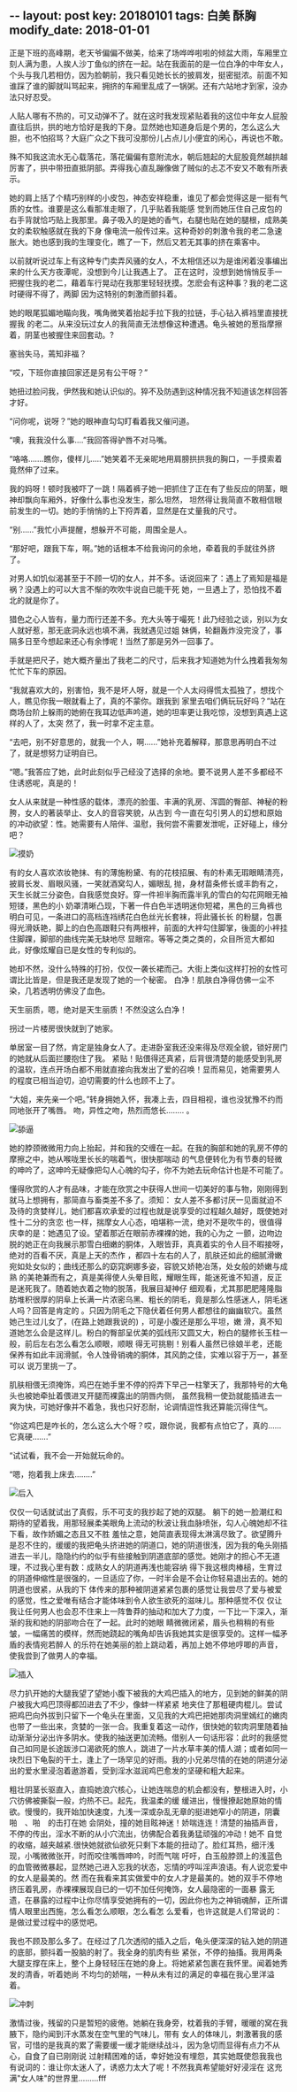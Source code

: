 --
layout: post
key: 20180101
tags: 白美 酥胸
modify_date: 2018-01-01
---

正是下班的高峰期，老天爷偏偏不做美，给来了场哗哗啦啦的倾盆大雨，车厢里立刻人满为患，人挨人沙丁鱼似的挤在一起。站在我面前的是一位白净的中年女人，个头与我几若相仿，因为脸朝前，我只看见她长长的披肩发，挺密挺浓。前面不知谁踩了谁的脚就叫骂起来，拥挤的车厢里乱成了一锅粥。还有六站地才到家，没办法只好忍受。

人贴人哪有不热的，可又动弹不了。就在这时我发现紧贴着我的这位中年女人屁股直往后拱，拱的地方恰好是我的下身。显然她也知道身后是个男的，怎么这么大胆，也不怕招骂？大庭广众之下我可没那份儿占点儿小便宜的闲心，再说也不敢。

殊不知我这流水无心载落花，落花偏偏有意附流水，朝后翘起的大屁股竟然越拱越厉害了，拱中带扭直抵阴部。弄得我心直乱蹦像做了贼似的忐忑不安又不敢有所表示。

她的肩上括了个精巧别样的小皮包，神态安祥稳重，谁见了都会觉得这是一挺有气质的女性。谁要是这么看那准走眼了，几乎贴着我能感
觉到而她压住自己皮包的右手背就恰巧贴上我那里。鼻子吸入的是她的香气，右腿也贴在她的腿根，成熟美女的柔软触感就在我的下身
像电流一般传过来。这种奇妙的刺激令我的老二急速胀大。她也感到我的生理变化，瞧了一下，然后又若无其事的挤在乘客中。

以前就听说过车上有这种专门卖弄风骚的女人，不太相信还以为是谁闲着没事编出来的什么天方夜潭呢，没想到今儿让我遇上了。
正在这时，没想到她悄悄反手一把握住我的老二，藉着车行晃动在我那里轻轻抚摸。怎麽会有这种事？我的老二这时硬得不得了，两脚
因为这特别的刺激而颤抖着。

她的眼尾狐媚地瞄向我，嘴角微笑着抬起手拉下我的拉链，手心钻入裤裆里直接抚握我 
的老二。从来没玩过女人的我简直无法想像这种遭遇。龟头被她的葱指摩擦着，阴茎也被握住来回套动。?

塞翁失马，蔫知非福？

“哎，下班你直接回家还是另有公干呀？”

她扭过脸问我，伊然我和她认识似的。猝不及防遇到这种情况我不知道该怎样回答才好。

“问你呢，说呀？”她的眼神直勾勾盯看着我又催问道。

“噢，我我没什么事….”我回答得驴唇不对马嘴。

“咯咯…….瞧你，傻样儿…..”她笑着不无亲昵地用肩膀拱拱我的胸口，一手摸索着竟然伸了过来。

我的妈呀！顿时我被吓了一跳！隔着裤子她一把抓住了正在有了些反应的阴茎，眼神却飘向车厢外，好像什么事也没发生，那么坦然，
坦然得让我简直不敢相信眼前发生的一切。她的手悄悄的上下捋弄着，显然是在丈量我的尺寸。

“别……”我忙小声提醒，想躲开不可能，周围全是人。

“那好吧，跟我下车，啊。”她的话根本不给我询问的余地，牵着我的手就往外挤了。

对男人如饥似渴甚至于不顾一切的女人，并不多。话说回来了：遇上了焉知是福是祸？没遇上的可以大言不惭的吹吹牛说自已能干死
她，一旦遇上了，恐怕找不着北的就是你了。

猎色之心人皆有，量力而行还差不多。充大头等于嘬死！此乃经验之谈，别以为女人就好惹，那无底洞永远也填不满，我就遇见过姐
妹俩，轮翻轰炸没完没了，事隔多日至今想起来还心有余悸呢！当然了那是另外一回事了。

手就是把尺子，她大概齐量出了我老二的尺寸，后来我才知道她为什么拽着我匆匆忙忙下车的原因。

“我就喜欢大的，别害怕，我不是坏人呀，就是一个人太闷得慌太孤独了，想找个人，瞧见你我一眼就看上了，真的不蒙你。跟我到
家里去咱们俩玩玩好吗？”站在商场台阶上躲雨的她俯在我耳边低声吟道，她的坦率更让我吃惊，没想到真遇上这样的人了，太突
然了，我一时拿不定主意。

“去吧，别不好意思的，就我一个人，啊……”她补充着解释，那意思再明白不过了，就是想努力证明自已。

“嗯。”我答应了她，此时此刻似乎己经没了选择的余地。要不说男人差不多都经不住诱惑呢，真是的！

女人从来就是一种性感的载体，漂亮的脸蛋、丰满的乳房、浑圆的臀部、神秘的粉胯，女人的著装举止、女人的音容笑貌，从古到
今一直在勾引男人的幻想和原始的冲动欲望：性。她需要有人陪伴、温慰，我何尝不需要发泄呢，正好碰上，缘分吧？

![摸奶](https://upload.cc/i/A4ZtDw.gif)

有的女人喜欢浓妆艳抹、有的薄施粉黛、有的花枝招展、有的朴素无瑕眼睛清亮，披肩长发、眉眼风骚，一笑就酒窝勾人，媚眼乱
抛，身材苗条修长或丰韵有之，天生长就三分姿色，自我感觉良好。穿一件袒半胸而露半乳的雪白的勾花网眼无袖短镂，黑色的小
奶罩清晰凸现，下著一件白色半透明迷你短裙，黑色的三角裤也明白可见，一条进口的高档连裆绣花白色丝光长套袜，将此骚长长
的粉腿，包裹得光滑妖艳，脚上的白色高跟鞋只有两根袢，前面的大袢勾住脚掌，後面的小袢挂住脚踝，脚部的曲线完美无缺地尽
显眼帘。等等之类之类的，众目所览大都如此，好像炫耀自已是女性的专利似的。

她却不然，没什么特殊的打扮，仅仅一袭长裙而己。大街上类似这样打扮的女性可谓比比皆是，但是我还是发现了她的一个秘密。
白净！肌肤白净得仿佛一尘不染，几若透明仿佛没了血色。

天生丽质，嗯，绝对是天生丽质！不然没这么白净！

拐过一片楼房很快就到了她家。

单居室一目了然，肯定是独身女人了。走进卧室我还没来得及尽观全貌，锁好房门的她就从后面拦腰抱住了我。
紧贴！贴偎得还真紧，后背很清楚的能感受到乳房的温软，连点开场白都不用就直接向我发出了爱的召唤！显而易见，她需要男人
的程度已相当迫切，迫切需要的什么也顾不上了。

“大姐，来先亲一个吧。”转身拥她入怀，我凑上去，四目相视，谁也没犹豫不约而同地张开了嘴唇。
吻，异性之吻，热烈而悠长…….. 。

![舔逼](https://upload.cc/i/qyfvp2.gif)

她的脖颈微微用力向上抬起，并和我的交缠在一起。在我的胸部和她的乳房不停的摩擦之中，她从喉咙里长长的喘着气，很快那喘动
的气息便转化为有节奏的轻微的呻吟了，这呻吟无疑像把勾人心魄的勾子，你不为她去玩命估计也是不可能了。

懂得欣赏的人才有品味，才能在欣赏之中获得人世间一切美好的事与物，刚刚得到就马上想拥有，那简直与畜类差不多了。须知：
女人差不多都讨厌一见面就迫不及待的贪婪样儿，她们都喜欢承爱的过程也就是说享受的过程越久越好，既使她对性十二分的贪恋
也一样，揣摩女人心态，咱堪称一流，绝对不是吹牛的，很值得庆幸的是：她遇见了设。望着那近在眼前赤裸裸的她，我的心为之
一颤，边吻边脱的她正在向我展示那雪白细嫩的胴体，入眼皆菲，真真着实的令人目不暇接呀，绝对的百看不厌，真是上天的杰作
，都四十左右的人了，肌肤还如此的细腻滑嫩宛如处女似的；曲线还那么的窈窕婀娜多姿，容貌又娇艳冶荡，处女般的娇嫩与成熟
的美艳兼而有之，真是美得使人头晕目眩，耀眼生晖，能迷死谁不知道，反正是迷死我了。随着她衣着之物的脱落，我展目凝神仔
细观看，尤其那肥肥隆隆脂肪堆积很厚的阴阜上长满一片浓密乌黑、粗长的阴毛，竟是那么性感迷人，阴毛迷人吗？回答是肯定的
。只因为阴毛之下隐伏着任何男人都想往的幽幽软穴。虽然她己生过儿女了，(在路上她跟我说的) ，可是小腹还是那么平坦，嫩
滑，真不知道她怎么会是这样儿。粉白的臀部呈优美的弧线形又圆又大，粉白的腿修长玉柱一般，前后左右怎么看怎么顺眼，顺眼
得无可挑剔！别看人虽然已徐娘半老，还能保养有如此丰润滑腻，令人蚀骨销魂的胴体，其风韵之佳，实难以容于万一，甚至可以
说万里挑一了。

肌肤相偎无须掩饰，鸡巴在她手里不停的捋弄下早己一柱擎天了，我那特号的大龟头也被她牵扯着偎进叉开腿而裸露出的阴唇内侧，
虽然我稍一使劲就能插进去一爽为快，可她好像并不着急，我也只好忍耐，论调情逗性我还算能沉得住气。

“你这鸡巴是咋长的，怎么这么大个呀？哎，跟你说，我都有点怕它了，真的……它真硬…….”

“试试看，我不会一开始就玩命的。

“嗯，抱着我上床去……..”

![后入](https://upload.cc/i/xTSboO.gif)

仅仅一句话就试出了真假，乐不可支的我抄起了她的双腿。
躺下的她一脸潮红和期待的望着我，用那轻展柔美眼角上流动的秋波让我血脉喷张，勾人心魄她却不往下看，故作娇媚之态且又不胜
羞怯之意，她简直表现得太淋漓尽致了。欲望腾升是忍不住的，缓缓的我把龟头挤进她的阴道口，她的阴道很浅，因为我的龟头刚插
进去一半儿，隐隐约约的似乎有些接触到阴道底部的感觉。她刚才的担心不无道理，不过我心里有数：成熟女人的阴道再浅也能容纳
得下我这根肉棒槌，生育过的阴道伸缩性是很强的，一旦适应了你，一时半会是不会让你轻易退出去的。她的阴道也很紧，从我的下
体传来的那种被阴道紧紧包裹的感觉让我尝尽了爱与被爱的感觉，性之爱唯有结合才能体味到令人欲生欲死的滋味儿。那种感觉不仅
仅让我让任何男人也会忍不住来上一阵鲁莽的抽动和加大了力度，一下比一下深入，渐渐的我和她的阴部吻合在了一起。此时的她眼
睛微微闭紧，眉头也稍稍的有些皱，一幅痛苦的模样，然而她跷起的嘴角却告诉我她其实是很享受的。这样一幅矛盾的表情宛若醉人
的乐符在她美丽的脸上跳动着，再加上她不停地哼唧的声音，使我尝到了做男人的幸福。

![插入](https://upload.cc/i/rf0kaC.gif)

尽力扒开她的大腿我望了望她小腹下被我的大鸡巴插入的地方，见到她的鲜美的阴户被我大鸡巴顶得都凹进去了不少，像蚌一样紧紧
地夹住了那粗硬肉棍儿。尝试把鸡巴向外拔到只留下一个龟头在里面，又见我的大鸡巴把她那肉洞里嫣红的嫩肉也带了一些出来，贪婪的一张一合。我重复着这一动作，很快她的软肉洞里随着抽动渐渐分泌出许多阴水。使我的抽送更加流畅。借别人一句话形容：此时的我感觉自己如同是长途跋涉口渴欲死的旅人，跳进了一片水草丰美的情人湖；或者如同一块烈日下龟裂的干土，逢上了一场罕见的好雨。我的小兄弟尽情的在她的阴道分泌出的爱水里浸泡着遨游着，受到淫水滋润鸡巴愈发的坚硬和粗大起来。

粗壮阴茎长驱直入，直捣她浪穴核心，让她连喘息的机会都没有，整根进入时，小穴彷佛被撕裂一般，灼热不已。起先，我温柔的缓
缓进出，慢慢撩起她原始的情欲。慢慢的，我开始加快速度，九浅一深或杂乱无章的挺进她窄小的阴道，阴囊啪　、啪　的击打在她
会阴处，撞的她目眩神迷！娇喘连连！清楚的抽插声音，不停的传出，淫水不断的从小穴流出，彷佛配合着我勇猛顽强的冲动！她不
自觉的收缩，越夹越紧.很快她就欲仙欲死只剩下本能的扭动了。脸红耳热，细汗浅现，小嘴微微张开，时而咬住嘴唇呻吟，时而气喘
吁吁，白玉般脖颈上的浅蓝色的血管微微暴起，显然她己进入忘我的状态，忘情的哼叫淫声浪语。有人说恋爱中的女人是最美的。然
而在我看来其实做爱中的女人才是最美的。她的双手不停地挤压着乳房，赤裸裸展现自已的一切不加任何掩饰，女人最隐密的一面暴
露无遗，在暴露的过程中让你尽情享受她拥有的一切，因此你也为之神销魂醉，正所谓情人眼里出西施，怎么看怎么顺眼，怎么看怎
么爱看，也许这就是人们常说的：是做过爱过程中的感觉吧。

我也不顾及那么多了。在经过了几次透彻的插入之后，龟头便深深的钻入她的阴道的底部，颤抖着一股脑的射了。我全身的肌肉有些
紧张，不停的抽搐。我用两条大腿支撑在床上，整个上身轻轻压在她的身上。将她紧紧包裹在我怀里。闻着她秀发的清香，听着她尚
不均匀的娇喘，一种从未有过的满足的幸福在我心里洋溢着。

![冲刺](https://upload.cc/i/u59gpZ.gif)

激情过後，残留的只是暂短的疲倦。她躺在我身旁，枕着我的手臂，暖暖的窝在我腋下，隐约闻到汗水蒸发在空气里的气味儿，带有
女人的体味儿，刺激著我的感官，可惜的是我真的累了需要缓一缓才能继续战斗，因为急切而显得有点力不从心，自食了自已刚刚说
过射精困难的话，幸好她没有埋怨，其实她既使怨我我也有说词的：谁让你太迷人了，诱惑力太大了呢！不然我真希望能好好浸淫在
这充满"女人味"的世界里………fff





